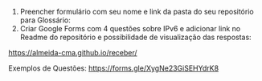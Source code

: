 1) Preencher formulário com seu nome e link da pasta do seu repositório para Glossário:
2) Criar Google Forms com 4 questões sobre IPv6 e adicionar link no Readme do repositório e possibilidade de visualização das respostas:

https://almeida-cma.github.io/receber/  

Exemplos de Questões:
https://forms.gle/XygNe23GiSEHYdrK8
